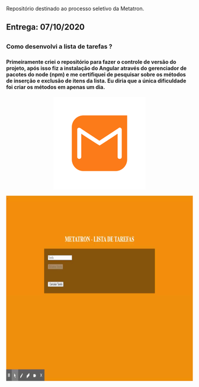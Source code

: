 Repositório destinado ao processo seletivo da Metatron.
<h2>Entrega: 07/10/2020<h2>

<h3>Como desenvolvi a lista de tarefas ?<h3>
<h4>Primeiramente criei o repositório para fazer o controle de versão do projeto, após isso fiz a instalação do Angular através do gerenciador de pacotes do node (npm) e me certifiquei de pesquisar sobre os métodos de inserção e exclusão de itens da lista. Eu diria que a única dificuldade foi criar os métodos em apenas um dia.</h4>
  


<p align="center">
<img src="img/metatron.png" width="250px">
</p>

<p align="center">
<img src="img/metatron.gif.gif" height="500px" width="700px">
</
